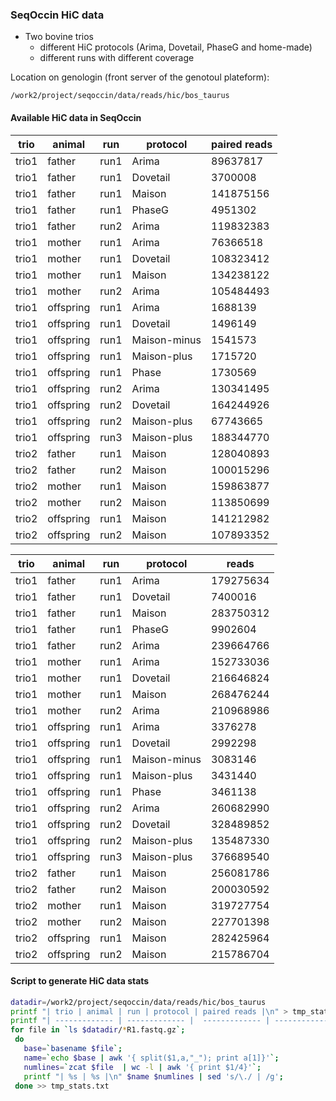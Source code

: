 
### SeqOccin HiC data 

- Two bovine trios 
    - different HiC protocols (Arima, Dovetail, PhaseG and home-made)
    - different runs with different coverage
 
 Location on genologin (front server of the genotoul plateform): 
 ```
 /work2/project/seqoccin/data/reads/hic/bos_taurus
 ```

#### Available HiC data in SeqOccin

| trio | animal | run | protocol | paired reads |
| ------------- | ------------- |  ------------- | ------------- | ------------- |
| trio1 | father | run1 | Arima | 89637817 |
| trio1 | father | run1 | Dovetail | 3700008 |
| trio1 | father | run1 | Maison | 141875156 |
| trio1 | father | run1 | PhaseG | 4951302 |
| trio1 | father | run2 | Arima | 119832383 |
| trio1 | mother | run1 | Arima | 76366518 |
| trio1 | mother | run1 | Dovetail | 108323412 |
| trio1 | mother | run1 | Maison | 134238122 |
| trio1 | mother | run2 | Arima | 105484493 |
| trio1 | offspring | run1 | Arima | 1688139 |
| trio1 | offspring | run1 | Dovetail | 1496149 |
| trio1 | offspring | run1 | Maison-minus | 1541573 |
| trio1 | offspring | run1 | Maison-plus | 1715720 |
| trio1 | offspring | run1 | Phase | 1730569 |
| trio1 | offspring | run2 | Arima | 130341495 |
| trio1 | offspring | run2 | Dovetail | 164244926 |
| trio1 | offspring | run2 | Maison-plus | 67743665 |
| trio1 | offspring | run3 | Maison-plus | 188344770 |
| trio2 | father | run1 | Maison | 128040893 |
| trio2 | father | run2 | Maison | 100015296 |
| trio2 | mother | run1 | Maison | 159863877 |
| trio2 | mother | run2 | Maison | 113850699 |
| trio2 | offspring | run1 | Maison | 141212982 |
| trio2 | offspring | run2 | Maison | 107893352 |



| trio | animal | run | protocol | reads |
| ------------- | ------------- |  ------------- | ------------- | ------------- |
| trio1 | father | run1 | Arima | 179275634 |
| trio1 | father | run1 | Dovetail | 7400016 |
| trio1 | father | run1 | Maison | 283750312 |
| trio1 | father | run1 | PhaseG | 9902604 |
| trio1 | father | run2 | Arima | 239664766 |
| trio1 | mother | run1 | Arima | 152733036 |
| trio1 | mother | run1 | Dovetail | 216646824 |
| trio1 | mother | run1 | Maison | 268476244 |
| trio1 | mother | run2 | Arima | 210968986 |
| trio1 | offspring | run1 | Arima | 3376278 |
| trio1 | offspring | run1 | Dovetail | 2992298 |
| trio1 | offspring | run1 | Maison-minus | 3083146 |
| trio1 | offspring | run1 | Maison-plus | 3431440 |
| trio1 | offspring | run1 | Phase | 3461138 |
| trio1 | offspring | run2 | Arima | 260682990 |
| trio1 | offspring | run2 | Dovetail | 328489852 |
| trio1 | offspring | run2 | Maison-plus | 135487330 |
| trio1 | offspring | run3 | Maison-plus | 376689540 |
| trio2 | father | run1 | Maison | 256081786 |
| trio2 | father | run2 | Maison | 200030592 |
| trio2 | mother | run1 | Maison | 319727754 |
| trio2 | mother | run2 | Maison | 227701398 |
| trio2 | offspring | run1 | Maison | 282425964 |
| trio2 | offspring | run2 | Maison | 215786704 |

#### Script to generate HiC data stats

```bash
datadir=/work2/project/seqoccin/data/reads/hic/bos_taurus
printf "| trio | animal | run | protocol | paired reads |\n" > tmp_stats.txt
printf "| ------------- | ------------- |  ------------- | ------------- | ------------- |\n" >> tmp_stats.txt
for file in `ls $datadir/*R1.fastq.gz`;  
 do   
   base=`basename $file`;   
   name=`echo $base | awk '{ split($1,a,"_"); print a[1]}'`;   
   numlines=`zcat $file  | wc -l | awk '{ print $1/4}'`;   
   printf "| %s | %s |\n" $name $numlines | sed 's/\./ | /g'; 
 done >> tmp_stats.txt
```


